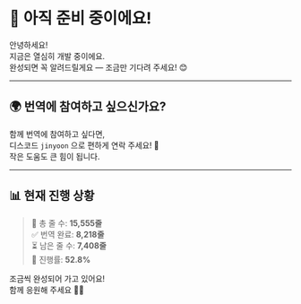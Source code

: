 # 🚧 아직 준비 중이에요!

안녕하세요!  
지금은 열심히 개발 중이에요.  
완성되면 꼭 알려드릴게요 — 조금만 기다려 주세요! 😊

---

## 🌍 번역에 참여하고 싶으신가요?

함께 번역에 참여하고 싶다면,  
디스코드 `jinyoon` 으로 편하게 연락 주세요! 🙏  
작은 도움도 큰 힘이 됩니다.

---

## 📊 현재 진행 상황
> 📝 총 줄 수: **15,555줄**  
> ✅ 번역 완료: **8,218줄**  
> ⏳ 남은 줄 수: **7,408줄**  
> 🎯 진행률: **52.8%**

조금씩 완성되어 가고 있어요!  
함께 응원해 주세요 💪✨